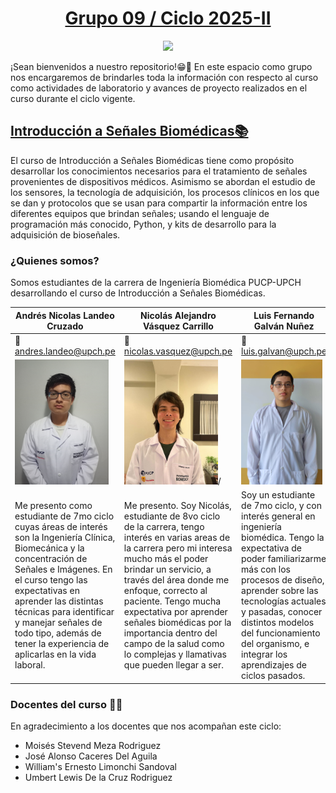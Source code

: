 <h1 align="center"><ins>Grupo 09 / Ciclo 2025-II </ins></h1>

<p align="center">
  <img src="Otros/2016-07-29-myo-emg_thumb.gif"/>
</p>

¡Sean bienvenidos a nuestro repositorio!😁🙌 En este espacio como grupo nos encargaremos de brindarles toda la información con respecto al curso como actividades de laboratorio y avances de proyecto realizados en el curso durante el ciclo vigente.

## <ins>Introducción a Señales Biomédicas📚</ins> 

El curso de Introducción a Señales Biomédicas tiene como propósito desarrollar los conocimientos necesarios para el tratamiento de señales provenientes de dispositivos médicos. Asimismo se abordan el estudio de los sensores, la tecnología de adquisición, los procesos clínicos en los que se dan y protocolos que se usan para compartir la información entre los diferentes equipos que brindan señales; usando el lenguaje de programación más conocido, Python, y kits de desarrollo para la adquisición de bioseñales.

### ¿Quienes somos?
Somos estudiantes de la carrera de Ingeniería Biomédica PUCP-UPCH desarrollando el curso de Introducción a Señales Biomédicas.

| Andrés Nicolas Landeo Cruzado  | Nicolás Alejandro Vásquez Carrillo | Luis Fernando Galván Nuñez | 
|-------|----------|----------|  
| 📧 andres.landeo@upch.pe | 📧 nicolas.vasquez@upch.pe | 📧 luis.galvan@upch.pe |  
| <img src="Otros/Andres.jpg" width='150' height='200'/> | <img src="Otros/pfp.jpg" width='150' height='200'>/| <img src="Otros/Luis.jpeg" width='130' height='200'/> |
| Me presento como estudiante de 7mo ciclo cuyas áreas de interés son la Ingeniería Clínica, Biomecánica y la concentración de Señales e Imágenes. En el curso tengo las expectativas en aprender las distintas técnicas para identificar y manejar señales de todo tipo, además de tener la experiencia de aplicarlas en la vida laboral. | Me presento. Soy Nicolás, estudiante de 8vo ciclo de la carrera, tengo interés en varias areas de la carrera pero mi interesa mucho más el poder brindar un servicio, a través del área donde me enfoque, correcto al paciente. Tengo mucha expectativa por aprender señales biomédicas por la importancia dentro del campo de la salud como lo complejas y llamativas que pueden llegar a ser.  | Soy un estudiante de 7mo ciclo, y con interés general en ingeniería biomédica. Tengo la expectativa de poder familiarizarme más con los procesos de diseño, aprender sobre las tecnologías actuales y pasadas, conocer distintos modelos del funcionamiento del organismo, e integrar los aprendizajes de ciclos pasados. | 

### Docentes del curso 🧑‍🏫
En agradecimiento a los docentes que nos acompañan este ciclo: 
- Moisés Stevend Meza Rodriguez
- José Alonso Caceres Del Aguila
- William's Ernesto Limonchi Sandoval
- Umbert Lewis De la Cruz Rodriguez



